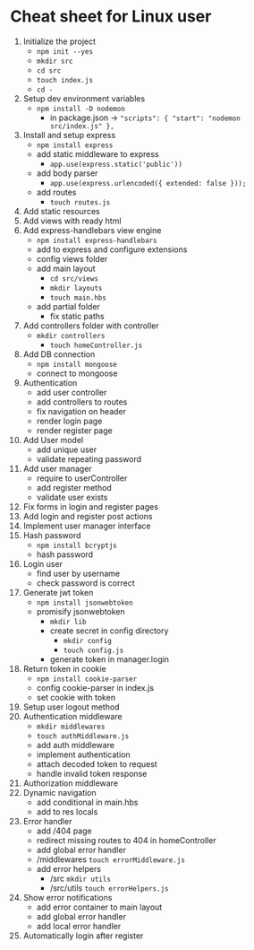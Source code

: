# Cheat sheet for Linux user 

1. Initialize the project
   * `npm init --yes`
   * `mkdir src`
   * `cd src`
   * `touch index.js`
   * `cd -`
2. Setup dev environment variables
   * `npm install -D nodemon `
     * in package.json ->   `"scripts": {
       "start": "nodemon src/index.js"
       },`
3. Install and setup express
   * `npm install express`
   * add static middleware to express
     * `app.use(express.static('public'))`
   * add body parser
     *  `app.use(express.urlencoded({ extended: false }));`
   * add routes 
     * `touch routes.js`
4. Add static resources
5. Add views with ready html
6. Add express-handlebars view engine
   * `npm install express-handlebars`
   * add to express and configure extensions
   * config views folder 
   * add main layout
     * `cd src/views`
     * `mkdir layouts`
     * `touch main.hbs`
   * add partial folder 
     * fix static paths
7. Add controllers folder with controller
   * `mkdir controllers`
     * `touch homeController.js`
8. Add DB connection
   * `npm install mongoose`
   * connect to mongoose
9. Authentication
   * add user controller
   * add controllers to routes
   * fix navigation on header
   * render login page
   * render register page
10. Add User model
    * add unique user 
    * validate repeating password
11. Add user manager
    * require to userController 
    * add register method
    * validate user exists
12. Fix forms in login and register pages
13. Add login and register post actions
14. Implement user manager interface
15. Hash password
    * `npm install bcryptjs`
    * hash password
16. Login user
    * find user by username
    * check password is correct
17. Generate jwt token
    * `npm install jsonwebtoken`
    * promisify jsonwebtoken 
      * `mkdir lib`
      * create secret in config directory
        * `mkdir config` 
        * `touch config.js`
      * generate token in manager.login
18. Return token in cookie
    * `npm install cookie-parser`
    * config cookie-parser in index.js
    * set cookie with token 
19. Setup user logout method
20. Authentication middleware
    * `mkdir middlewares`
    * `touch authMiddleware.js`
    * add auth middleware
    * implement authentication
    * attach decoded token to request
    * handle invalid token response
21. Authorization middleware
22. Dynamic navigation
    * add conditional in main.hbs
    * add to res locals
23. Error handler
    * add /404 page
    * redirect missing routes to 404 in homeController
    * add global error handler
    * /middlewares  `touch errorMiddleware.js`
    * add error helpers
        * /src `mkdir utils`
        * /src/utils `touch errorHelpers.js`
24. Show error notifications
    * add error container to main layout
    * add global error handler
    * add local error handler
25. Automatically login after register